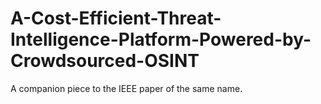 # A-Cost-Efficient-Threat-Intelligence-Platform-Powered-by-Crowdsourced-OSINT
A companion piece to the IEEE paper of the same name.

